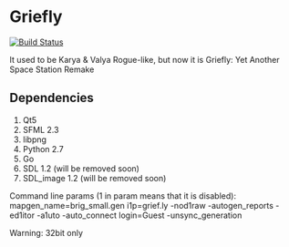 Griefly
===========

[![Build Status](https://travis-ci.org/kremius/karya-valya.svg?branch=master)](https://travis-ci.org/kremius/karya-valya)

It used to be Karya &amp; Valya Rogue-like, but now it is Griefly: Yet Another Space Station Remake

Dependencies
-------------
1. Qt5
2. SFML 2.3
3. libpng
4. Python 2.7
5. Go
6. SDL 1.2 (will be removed soon)
7. SDL_image 1.2 (will be removed soon)

Command line params (1 in param means that it is disabled):
mapgen_name=brig_small.gen i1p=grief.ly -nod1raw -autogen_reports -ed1itor -a1uto -auto_connect login=Guest -unsync_generation



Warning: 32bit only
